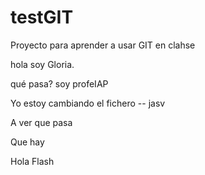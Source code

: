 # testGIT
Proyecto para aprender a usar GIT en clahse

hola soy Gloria.

qué pasa? soy profeIAP

Yo estoy cambiando el fichero -- jasv

A ver que pasa

Que hay

Hola Flash
